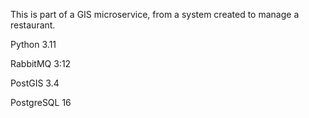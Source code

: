 This is part of a GIS microservice, from a system created to manage a restaurant.


Python 3.11

RabbitMQ 3:12

PostGIS 3.4

PostgreSQL 16
